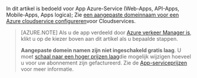 In dit artikel is bedoeld voor App Azure-Service (Web-Apps, API-Apps, Mobile-Apps, Apps logica); Zie [een aangepaste domeinnaam voor een Azure cloudservice configureren](../articles/cloud-services/cloud-services-custom-domain-name.md)voor Cloudservices.

> [AZURE.NOTE]  Als u de app verdeeld door [Azure verkeer Manager is](https://azure.microsoft.com/services/traffic-manager/), klikt u op de kiezer boven aan dit artikel als u bepaalde stappen.
>
> **Aangepaste domein namen zijn niet ingeschakeld gratis laag**. U moet [schaal naar een hoger prijzen laag](../articles/app-service-web/web-sites-scale.md)die mogelijk wijzigen hoeveel u voor uw abonnement zijn gefactureerd. Zie de [App-serviceprijzen](https://azure.microsoft.com/pricing/details/app-service/) voor meer informatie.